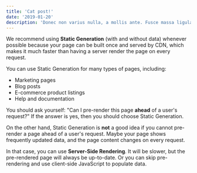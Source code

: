 ```yaml
---
title: 'Cat post!'
date: '2019-01-20'
description: 'Donec non varius nulla, a mollis ante. Fusce massa ligula, efficitur in blandit vitae, commodo non augue. Nulla ut erat varius, vulputate nibh ac, lacinia odio. Nullam pulvinar vulputate turpis, ut malesuada ante pulvinar sed. Sed mollis est sit amet enim consectetur dictum. Cras finibus, nibh ut aliquet sollicitudin'
---
```


We recommend using **Static Generation** (with and without data) whenever possible because your page can be built once and served by CDN, which makes it much faster than having a server render the page on every request.

You can use Static Generation for many types of pages, including:

- Marketing pages
- Blog posts
- E-commerce product listings
- Help and documentation

You should ask yourself: "Can I pre-render this page **ahead** of a user's request?" If the answer is yes, then you should choose Static Generation.

On the other hand, Static Generation is **not** a good idea if you cannot pre-render a page ahead of a user's request. Maybe your page shows frequently updated data, and the page content changes on every request.

In that case, you can use **Server-Side Rendering**. It will be slower, but the pre-rendered page will always be up-to-date. Or you can skip pre-rendering and use client-side JavaScript to populate data.